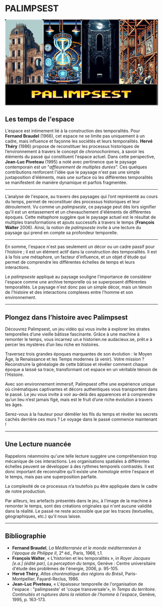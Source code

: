 # PALIMPSEST

![Scène d'ouverture](cover.png)

## Les temps de l'espace

L’espace est intimement lié à la construction des temporalités. Pour **Fernand Braudel** (1966), cet espace ne se limite pas uniquement à un cadre, mais influence et façonne les sociétés et leurs temporalités. **Hervé Théry** (1986) propose de reconstituer les processus historiques de l’environnement à travers le concept de *chronochorèmes*, à savoir les éléments du passé qui constituent l'espace actuel. Dans cette perspective, **Jean-Luc Piveteau** (1995) a noté avec pertinence que le paysage contemporain est un "*affleurement de multiples durées*". Ces quelques contributions renforcent l'idée que le paysage n'est pas une simple juxtaposition d'éléments, mais une surface où les différentes temporalités se manifestent de manière dynamique et parfois fragmentée.

---

L’analyse de l'espace, au travers des paysages qui l’ont représenté au cours du temps, permet de reconstituer des processus historiques et leur déroulement. Vu comme un *palimpseste*, ce paysage peut dès lors signifier qu'il est un entassement et un chevauchement d'éléments de différentes époques. Cette métaphore suggère que le paysage actuel est le résultat de multiples transformations et ajouts successifs à travers le temps (**François Walter** 2006). Ainsi, la notion de *palimpseste* invite à une lecture du paysage qui prend en compte sa profondeur temporelle.

---

En somme, l'espace n'est pas seulement un décor ou un cadre passif pour l'histoire ; il est un élément actif dans la construction des temporalités. Il est à la fois une métaphore, un facteur d'influence, et un objet d'étude qui permet de comprendre les différentes échelles de temps et leurs interactions.  

Le *palimpseste* appliqué au paysage souligne l'importance de considérer l'espace comme une archive temporelle où se superposent différentes temporalités. Le paysage n'est donc pas un simple décor, mais un témoin de l'histoire et des interactions complexes entre l'homme et son environnement.

---

## Plongez dans l’histoire avec Palimpsest

Découvrez Palimpsest, un jeu vidéo qui vous invite à explorer les strates temporelles d’une vieille bâtisse fascinante. Grâce à une machine à remonter le temps, vous incarnez un.e historien.ne audacieux.se, prêt.e à percer les mystères d’un lieu riche en histoires.

Traversez trois grandes époques marquantes de son évolution : le Moyen Âge, la Renaissance et les Temps modernes (à venir). Votre mission ? Reconstruire la généalogie de cette bâtisse et révéler comment chaque époque a laissé sa trace, transformant cet espace en un véritable témoin de l’Histoire.

Avec son environnement immersif, Palimpsest offre une expérience unique où cinématiques captivantes et décors authentiques vous transportent dans le passé. Le jeu vous invite à voir au-delà des apparences et à comprendre qu’un lieu n’est jamais figé, mais est le fruit d’une riche évolution à travers les âges.

Serez-vous à la hauteur pour démêler les fils du temps et révéler les secrets cachés derrière ces murs ? Le voyage dans le passé commence maintenant !

---

## Une Lecture nuancée

Rappelons néanmoins qu'une telle lecture suggère une compréhension trop mécanique de ces interactions. Les organisations spatiales à différentes échelles peuvent se développer à des rythmes temporels contrastés. Il est donc important de reconnaître qu’il existe une *homologie* entre l'espace et le temps, mais pas une superposition parfaite.  

La complexité de ce processus n’a toutefois pu être appliquée dans le cadre de notre production.

Par ailleurs, les artefacts présentés dans le jeu, à l'image de la machine à remonter le temps, sont des créations originales qui n'ont aucune validité dans la réalité. Le passé ne reste accessible que par les traces (textuelles, géographiques, etc.) qu'il nous laisse.

---

## Bibliographie

- **Fernand Braudel**, *La Méditerranée et le monde méditerranéen à l'époque de Philippe II*, 2ᵉ éd., Paris, 1966, t.1.  
- **François Walter**, « L'historien et les temporalités », in *Royer Jacques [e.a.] (édité par)*, *La perception du temps*, Genève : Centre universitaire d'étude des problèmes de l'énergie, 2006, p. 95-105.  
- **Hervé Théry**, *Atlas chorématique des régions du Brésil*, Paris-Montpellier, Fayard-Reclus, 1986.  
- **Jean-Luc Piveteau**, « L'épaisseur temporelle de l'organisation de l'espace : "palimpseste' et 'coupe transversale'», in *Temps du territoire. Continuités et ruptures dans la relation de l'homme à l'espace*, Genève, 1995, р. 163-173.
